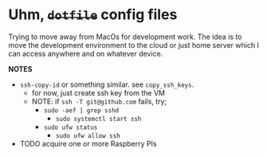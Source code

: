 # Uhm, ~~`dotfile`~~ config files

Trying to move away from MacOs for development work. The idea is to move the development environment to the cloud or just home server which I can access anywhere and on whatever device.

**NOTES**

- `ssh-copy-id` or something similar. see `copy_ssh_keys`.
    - for now, just create ssh key from the VM
    - NOTE: if `ssh -T git@github.com` fails, try;
        - `sudo -aef | grep sshd`
            - `sudo systemctl start ssh`
        - `sudo ufw status`
            - `sudo ufw allow ssh`
- TODO acquire one or more Raspberry PIs
